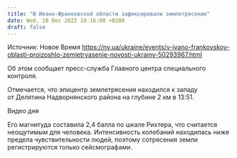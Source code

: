 ```yaml
---
title: "В Ивано-Франковской области зафиксировали землетрясение"
date: Wed, 28 Dec 2022 19:16:00 +0200
draft: false
---
```

Источник: Новое Время https://nv.ua/ukraine/events/v-ivano-frankovskoy-oblasti-proizoshlo-zemletryasenie-novosti-ukrainy-50293967.html


Об этом сообщает пресс-служба Главного центра специального контроля.

Отмечается, что эпицентр землетрясения находился к западу от Делятина Надворнянского района на глубине 2 км в 13:51. 

 Видео дня   

Его магнитуда составила 2,4 балла по шкале Рихтера, что считается неощутимым для человека. Интенсивность колебаний находилась ниже предела чувствительности людей, поэтому сотрясения земли регистрируются только сейсмографами.
